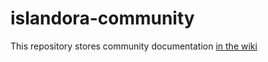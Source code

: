 # islandora-community

This repository stores community documentation [in the wiki](https://github.com/Islandora/islandora-community/wiki)
